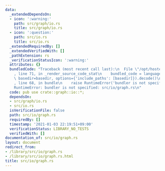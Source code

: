 ```yaml
---
data:
  _extendedDependsOn:
  - icon: ':warning:'
    path: src/graph/io.rs
    title: src/graph/io.rs
  - icon: ':question:'
    path: src/io.rs
    title: src/io.rs
  _extendedRequiredBy: []
  _extendedVerifiedWith: []
  _pathExtension: rs
  _verificationStatusIcon: ':warning:'
  attributes: {}
  bundledCode: "Traceback (most recent call last):\n  File \"/opt/hostedtoolcache/Python/3.9.1/x64/lib/python3.9/site-packages/onlinejudge_verify/documentation/build.py\"\
    , line 71, in _render_source_code_stat\n    bundled_code = language.bundle(stat.path,\
    \ basedir=basedir, options={'include_paths': [basedir]}).decode()\n  File \"/opt/hostedtoolcache/Python/3.9.1/x64/lib/python3.9/site-packages/onlinejudge_verify/languages/user_defined.py\"\
    , line 68, in bundle\n    raise RuntimeError('bundler is not specified: {}'.format(path.as_posix()))\n\
    RuntimeError: bundler is not specified: src/io/graph.rs\n"
  code: pub use crate::graph::io::*;
  dependsOn:
  - src/graph/io.rs
  - src/io.rs
  isVerificationFile: false
  path: src/io/graph.rs
  requiredBy: []
  timestamp: '2021-01-03 22:19:51+09:00'
  verificationStatus: LIBRARY_NO_TESTS
  verifiedWith: []
documentation_of: src/io/graph.rs
layout: document
redirect_from:
- /library/src/io/graph.rs
- /library/src/io/graph.rs.html
title: src/io/graph.rs
---
```

